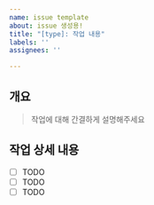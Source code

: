 ```yaml
---
name: issue template
about: issue 생성용!
title: "[type]: 작업 내용"
labels: ''
assignees: ''

---
```


## 개요
> 작업에 대해 간결하게 설명해주세요

## 작업 상세 내용
- [ ] TODO
- [ ] TODO
- [ ] TODO
